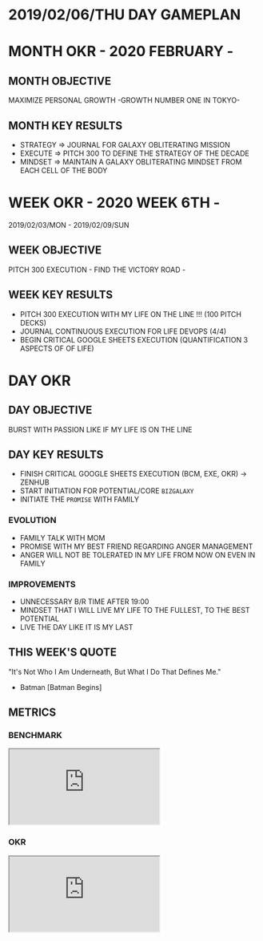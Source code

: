 # 2019/02/06/THU DAY GAMEPLAN

# MONTH OKR - 2020 FEBRUARY -

## MONTH OBJECTIVE

MAXIMIZE PERSONAL GROWTH -GROWTH NUMBER ONE IN TOKYO-

## MONTH KEY RESULTS

- STRATEGY => JOURNAL FOR GALAXY OBLITERATING MISSION
- EXECUTE => PITCH 300 TO DEFINE THE STRATEGY OF THE DECADE
- MINDSET => MAINTAIN A GALAXY OBLITERATING MINDSET FROM EACH CELL OF THE BODY

# WEEK OKR - 2020 WEEK 6TH -

2019/02/03/MON - 2019/02/09/SUN

## WEEK OBJECTIVE

PITCH 300 EXECUTION - FIND THE VICTORY ROAD -

## WEEK KEY RESULTS

- PITCH 300 EXECUTION WITH MY LIFE ON THE LINE !!! (100 PITCH DECKS)
- JOURNAL CONTINUOUS EXECUTION FOR LIFE DEVOPS (4/4)
- BEGIN CRITICAL GOOGLE SHEETS EXECUTION (QUANTIFICATION 3 ASPECTS OF OF LIFE)

# DAY OKR

## DAY OBJECTIVE

BURST WITH PASSION LIKE IF MY LIFE IS ON THE LINE

## DAY KEY RESULTS

- FINISH CRITICAL GOOGLE SHEETS EXECUTION (BCM, EXE, OKR) -> ZENHUB
- START INITIATION FOR POTENTIAL/CORE `BIZGALAXY`
- INITIATE THE `PROMISE` WITH FAMILY

### EVOLUTION

- FAMILY TALK WITH MOM
- PROMISE WITH MY BEST FRIEND REGARDING ANGER MANAGEMENT
- ANGER WILL NOT BE TOLERATED IN MY LIFE FROM NOW ON EVEN IN FAMILY

### IMPROVEMENTS

- UNNECESSARY B/R TIME AFTER 19:00
- MINDSET THAT I WILL LIVE MY LIFE TO THE FULLEST, TO THE BEST POTENTIAL
- LIVE THE DAY LIKE IT IS MY LAST

## THIS WEEK'S QUOTE

"It's Not Who I Am Underneath, But What I Do That Defines Me."

- Batman [Batman Begins]

## METRICS

### BENCHMARK

<div class="responsive-iframe">
<iframe src="https://docs.google.com/spreadsheets/d/e/2PACX-1vTpPWIAMTPfc-oKNewk1rz-IaLbIaBbYkntFbdDdH0vzeTMDLjzjPofa-U7Oq78bC5yWef3IJIJLQTt/pubchart?oid=57018353&amp;format=interactive"></iframe>
</div>

### OKR

<div class="responsive-iframe">
<iframe src="https://docs.google.com/spreadsheets/d/e/2PACX-1vQaIxVOhcTO9eL02wk2MaBiuWaxTblpsRkyjCjXV1HvozE_RHMsvMucpmmnw-PLkoBHvXUwpe_GHjNU/pubchart?oid=1922364313&amp;format=interactive"></iframe>
</div>
